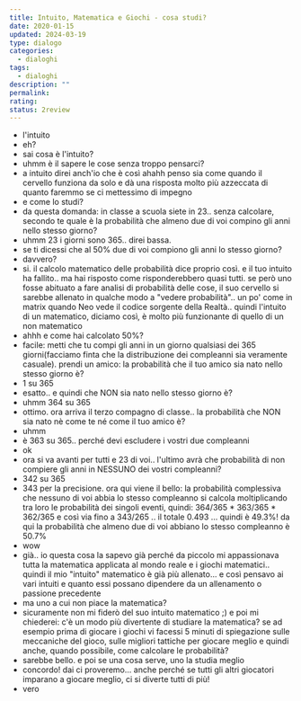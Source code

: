 ```yaml
---
title: Intuito, Matematica e Giochi - cosa studi?
date: 2020-01-15
updated: 2024-03-19
type: dialogo
categories:
  - dialoghi
tags:
  - dialoghi
description: ""
permalink: 
rating: 
status: 2review
---
```


- l'intuito
- eh?
- sai cosa è l'intuito?
- uhmm è il sapere le cose senza troppo pensarci?
- a intuito direi anch'io che è così ahahh penso sia come quando il cervello funziona da solo e dà una risposta molto più azzeccata di quanto faremmo se ci mettessimo di impegno
- e come lo studi?
- da questa domanda: in classe a scuola siete in 23.. senza calcolare, secondo te quale è la probabilità che almeno due di voi compino gli anni nello stesso giorno?
- uhmm 23 i giorni sono 365.. direi bassa.
- se ti dicessi che al 50% due di voi compiono gli anni lo stesso giorno?
- davvero?
- si. il calcolo matematico delle probabilità dice proprio così. e il tuo intuito ha fallito.. ma hai risposto come risponderebbero quasi tutti. se però uno fosse abituato a fare analisi di probabilità delle cose, il suo cervello si sarebbe allenato in qualche modo a "vedere probabilità".. un po' come in matrix quando Neo vede il codice sorgente della Realtà.. quindi l'intuito di un matematico, diciamo così, è molto più funzionante di quello di un non matematico
- ahhh e come hai calcolato 50%?
- facile: metti che tu compi gli anni in un giorno qualsiasi dei 365 giorni(facciamo finta che la distribuzione dei compleanni sia veramente casuale). prendi un amico: la probabilità che il tuo amico sia nato nello stesso giorno è?
- 1 su 365
- esatto.. e quindi che NON sia nato nello stesso giorno è?
- uhmm 364 su 365
- ottimo. ora arriva il terzo compagno di classe.. la probabilità che NON sia nato nè come te né come il tuo amico è?
- uhmm
- è 363 su 365.. perché devi escludere i vostri due compleanni
- ok
- ora si va avanti per tutti e 23 di voi.. l'ultimo avrà che probabilità di non compiere gli anni in NESSUNO dei vostri compleanni?
- 342 su 365
- 343 per la precisione. ora qui viene il bello: la probabilità complessiva che nessuno di voi abbia lo stesso compleanno si calcola moltiplicando tra loro le probabilità dei singoli eventi, quindi: 364/365 \* 363/365 \* 362/365 e così via fino a 343/265 .. il totale 0.493 ... quindi è 49.3%! da qui la probabilità che almeno due di voi abbiano lo stesso compleanno è 50.7%
- wow
- già.. io questa cosa la sapevo già perché da piccolo mi appassionava tutta la matematica applicata al mondo reale e i giochi matematici.. quindi il mio "intuito" matematico è già più allenato... e così pensavo ai vari intuiti e quanto essi possano dipendere da un allenamento o passione precedente
- ma uno a cui non piace la matematica?
- sicuramente non mi fiderò del suo intuito matematico ;) e poi mi chiederei: c'è un modo più divertente di studiare la matematica? se ad esempio prima di giocare i giochi vi facessi 5 minuti di spiegazione sulle meccaniche del gioco, sulle migliori tattiche per giocare meglio e quindi anche, quando possibile, come calcolare le probabilità?
- sarebbe bello. e poi se una cosa serve, uno la studia meglio
- concordo! dai ci proveremo... anche perché se tutti gli altri giocatori imparano a giocare meglio, ci si diverte tutti di più!
- vero
